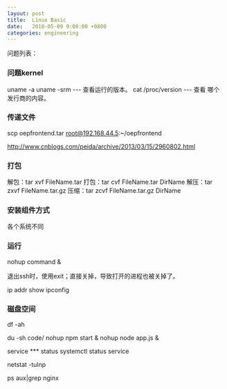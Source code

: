 ```yaml
---
layout: post
title:  Linux Basic
date:   2018-05-09 9:00:00 +0800
categories: engineering
---
```

问题列表：
###

### 问题kernel
uname -a
uname -srm --- 查看运行的版本。
cat /proc/version --- 查看 哪个发行商的内容。

### 传递文件
scp oepfrontend.tar root@192.168.44.5:~/oepfrontend

http://www.cnblogs.com/peida/archive/2013/03/15/2960802.html

### 打包
解包：tar xvf FileName.tar
打包：tar cvf FileName.tar DirName
解压：tar zxvf FileName.tar.gz
压缩：tar zcvf FileName.tar.gz DirName

### 安装组件方式
各个系统不同

### 运行
nohup command &

退出ssh时，使用exit；直接关掉，导致打开的进程也被关掉了。

ip addr show
ipconfig

### 磁盘空间
df -ah

du -sh code/
nohup npm start &
nohup node app.js &

service *** status
systemctl status service

netstat -tulnp

ps aux|grep nginx
